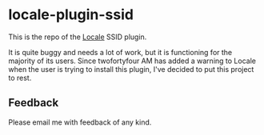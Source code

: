 locale-plugin-ssid
================================================
This is the repo of the [Locale](http://www.twofortyfouram.com/) SSID plugin. 

It is quite buggy and needs a lot of work, but it is functioning for the majority of its users. Since twofortyfour AM has added a warning to Locale when the user is trying to install this plugin, I've decided to put this project to rest.

Feedback
--------
Please email me with feedback of any kind.
